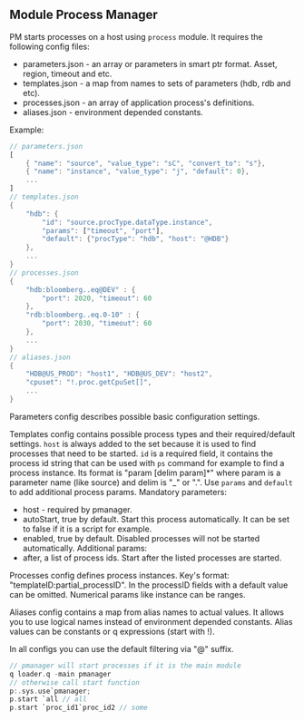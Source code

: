 ## Module Process Manager

PM starts processes on a host using `process` module. It requires the following config files:
* parameters.json - an array or parameters in smart ptr format. Asset, region, timeout and etc.
* templates.json - a map from names to sets of parameters (hdb, rdb and etc).
* processes.json - an array of application process's definitions.
* aliases.json - environment depended constants.

Example:
```Rust
// parameters.json
[
    { "name": "source", "value_type": "sC", "convert_to": "s"},
    { "name": "instance", "value_type": "j", "default": 0},
    ...
]
// templates.json
{
    "hdb": {
        "id": "source.procType.dataType.instance",
        "params": ["timeout", "port"],
        "default": {"procType": "hdb", "host": "@HDB"}
    },
    ...
}
// processes.json
{ 
    "hdb:bloomberg..eq@DEV" : {
        "port": 2020, "timeout": 60
    },
    "rdb:bloomberg..eq.0-10" : {
        "port": 2030, "timeout": 60
    },
    ...
}
// aliases.json
{
    "HDB@US_PROD": "host1", "HDB@US_DEV": "host2",
    "cpuset": "!.proc.getCpuSet[]",
    ...
}
```

Parameters config describes possible basic configuration settings.

Templates config contains possible process types and their required/default settings. `host` is always added
to the set because it is used to find processes that need to be started. `id` is a required field, it contains the process id string that can be used with `ps` command for example to find a process instance. Its format is "param [delim param]*" where param is a parameter name (like source) and delim is "_" or ".". Use `params` and `default` to add additional process params.
Mandatory parameters:
* host - required by pmanager.
* autoStart, true by default. Start this process automatically. It can be set to false if it is a script for example.
* enabled, true by default. Disabled processes will not be started automatically.
Additional params:
* after, a list of process ids. Start after the listed processes are started.

Processes config defines process instances. Key's format: "templateID:partial_processID". In the processID fields with a default value can be omitted. Numerical params like instance can be ranges.

Aliases config contains a map from alias names to actual values. It allows you to use logical names instead of environment depended constants. Alias values can be constants or q expressions (start with !).

In all configs you can use the default filtering via "@" suffix.

```Rust
// pmanager will start processes if it is the main module
q loader.q -main pmanager
// otherwise call start function
p:.sys.use`pmanager;
p.start `all // all
p.start `proc_id1`proc_id2 // some
```